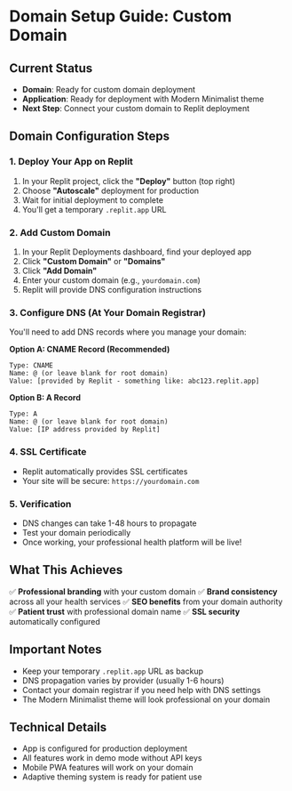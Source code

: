 # Domain Setup Guide: Custom Domain

## Current Status
- **Domain**: Ready for custom domain deployment
- **Application**: Ready for deployment with Modern Minimalist theme
- **Next Step**: Connect your custom domain to Replit deployment

## Domain Configuration Steps

### 1. Deploy Your App on Replit
1. In your Replit project, click the **"Deploy"** button (top right)
2. Choose **"Autoscale"** deployment for production
3. Wait for initial deployment to complete
4. You'll get a temporary `.replit.app` URL

### 2. Add Custom Domain
1. In your Replit Deployments dashboard, find your deployed app
2. Click **"Custom Domain"** or **"Domains"**
3. Click **"Add Domain"**
4. Enter your custom domain (e.g., `yourdomain.com`)
5. Replit will provide DNS configuration instructions

### 3. Configure DNS (At Your Domain Registrar)
You'll need to add DNS records where you manage your domain:

**Option A: CNAME Record (Recommended)**
```
Type: CNAME
Name: @ (or leave blank for root domain)
Value: [provided by Replit - something like: abc123.replit.app]
```

**Option B: A Record**
```
Type: A
Name: @ (or leave blank for root domain)
Value: [IP address provided by Replit]
```

### 4. SSL Certificate
- Replit automatically provides SSL certificates
- Your site will be secure: `https://yourdomain.com`

### 5. Verification
- DNS changes can take 1-48 hours to propagate
- Test your domain periodically
- Once working, your professional health platform will be live!

## What This Achieves
✅ **Professional branding** with your custom domain
✅ **Brand consistency** across all your health services
✅ **SEO benefits** from your domain authority
✅ **Patient trust** with professional domain name
✅ **SSL security** automatically configured

## Important Notes
- Keep your temporary `.replit.app` URL as backup
- DNS propagation varies by provider (usually 1-6 hours)
- Contact your domain registrar if you need help with DNS settings
- The Modern Minimalist theme will look professional on your domain

## Technical Details
- App is configured for production deployment
- All features work in demo mode without API keys
- Mobile PWA features will work on your domain
- Adaptive theming system is ready for patient use